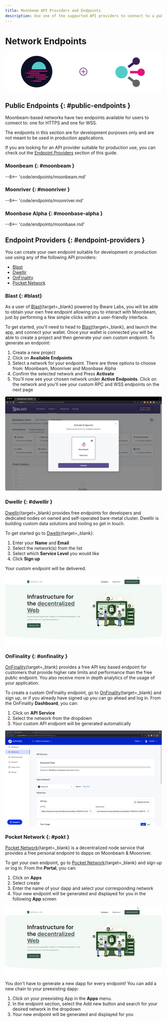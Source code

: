 ```yaml
---
title: Moonbeam API Providers and Endpoints
description: Use one of the supported API providers to connect to a public endpoint or create custom JSON RPC and WSS endpoints for Moonbeam-based networks.
---
```


# Network Endpoints

![API Providers banner](/images/builders/get-started/endpoints/endpoints-banner.png)

## Public Endpoints {: #public-endpoints }

Moonbeam-based networks have two endpoints available for users to connect to: one for HTTPS and one for WSS. 

The endpoints in this section are for development purposes only and are not meant to be used in production applications.

If you are looking for an API provider suitable for production use, you can check out the [Endpoint Providers](#endpoint-providers) section of this guide. 

### Moonbeam {: #moonbeam }

--8<-- 'code/endpoints/moonbeam.md'

### Moonriver {: #moonriver }

--8<-- 'code/endpoints/moonriver.md'

### Moonbase Alpha {: #moonbase-alpha }

--8<-- 'code/endpoints/moonbase.md'

## Endpoint Providers {: #endpoint-providers }

You can create your own endpoint suitable for development or production use using any of the following API providers:

- [Blast](#blast)
- [Dwellir](#dwellir)
- [OnFinality](#onfinality)
- [Pocket Network](#pokt)


### Blast {: #blast}

As a user of [Blast](https://blastapi.io/){target=_blank} powered by Bware Labs, you will be able to obtain your own free endpoint allowing you to interact with Moonbeam, just by performing a few simple clicks within a user-friendly interface.

To get started, you'll need to head to [Blast](https://blastapi.io/){target=_blank}, and launch the app, and connect your wallet. Once your wallet is connected you will be able to create a project and then generate your own custom endpoint. To generate an endpoint:

1. Create a new project
2. Click on **Available Endpoints**
3. Select a network for your endpoint. There are three options to choose from: Moonbeam, Moonriver and Moonbase Alpha
4. Confirm the selected network and Press **Activate**
5. You'll now see your chosen network under **Active Endpoints**. Click on the network and you'll see your custom RPC and WSS endpoints on the next page 

![Bware Labs](/images/builders/get-started/endpoints/endpoints-1.png)

### Dwellir {: #dwellir }

[Dwellir](https://dwellir.com/development-nodes/){target=_blank} provides free endpoints for developers and dedicated nodes on owned and self-operated bare-metal cluster. Dwellir is building custom data solutions and tooling so get in touch.

To get started go to [Dwellir](https://dwellir.com/development-nodes/){target=_blank}:

1. Enter your **Name** and **Email**
2. Select the network(s) from the list
3. Select which **Service Level** you would like
4. Click **Sign up**

Your custom endpoint will be delivered.

![Dwellir](/images/builders/get-started/endpoints/endpoints-3.png)

### OnFinality {: #onfinality }

[OnFinality](https://onfinality.io/){target=_blank} provides a free API key based endpoint for customers that provide higher rate limits and performance than the free public endpoint. You also receive more in depth analytics of the usage of your application.

To create a custom OnFinality endpoint, go to [OnFinality](https://onfinality.io/){target=_blank} and sign up, or if you already have signed up you can go ahead and log in. From the OnFinality **Dashboard**, you can:

1. Click on **API Service**
2. Select the network from the dropdown
3. Your custom API endpoint will be generated automatically

![OnFinality](/images/builders/get-started/endpoints/endpoints-2.png)

### Pocket Network {: #pokt }

[Pocket Network](https://pokt.network/){target=_blank} is a decentralized node service that provides a free personal endpoint to dapps on Moonbeam & Moonriver.  

To get your own endpoint, go to [Pocket Network](https://mainnet.portal.pokt.network/#/){target=_blank} and sign up or log in. From the **Portal**, you can:  

1. Click on **Apps**
2. Select create
3. Enter the name of your dapp and select your corresponding network
4. Your new endpoint will be generated and displayed for you in the following **App** screen

![Pocket Network](/images/builders/get-started/endpoints/endpoints-4.png)

You don't have to generate a new dapp for every endpoint! You can add a new chain to your preexisting dapp:  

1. Click on your preexisting App in the **Apps** menu.
2. In the endpoint section, select the Add new button and search for your desired network in the dropdown
3. Your new endpoint will be generated and displayed for you

